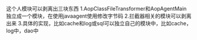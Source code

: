这个人模块可以剥离出三块东西
1.AopClassFileTransformer和AopAgentMain 独立成一个模块，在使用javaagent使用修改字节码
2.拦截器相关的模块可以剥离出来
3.具体的实现，比如cache和log或sql可以独立自己的模块中，比如cache，log中，dao中